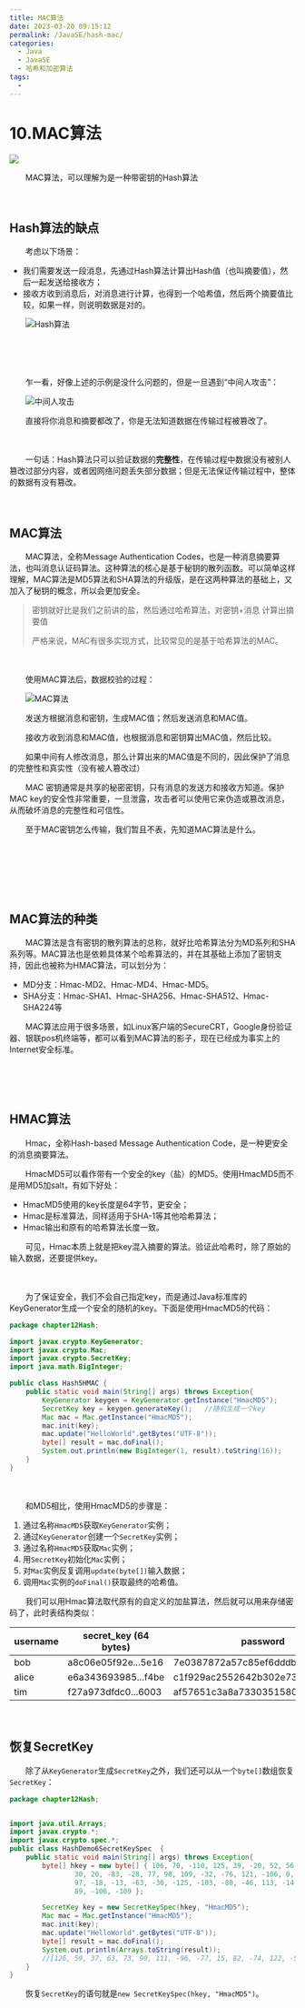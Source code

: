 ```yaml
---
title: MAC算法
date: 2023-03-20 09:15:12
permalink: /JavaSE/hash-mac/
categories:
  - Java
  - JavaSE
  - 哈希和加密算法
tags:
  - 
---
```



# 10.MAC算法
![](https://image.peterjxl.com/blog/204.jpg)


　　MAC算法，可以理解为是一种带密钥的Hash算法
<!-- more -->
　　‍

## Hash算法的缺点

　　考虑以下场景：

* 我们需要发送一段消息，先通过Hash算法计算出Hash值（也叫摘要值），然后一起发送给接收方；
* 接收方收到消息后，对消息进行计算，也得到一个哈希值，然后两个摘要值比较，如果一样，则说明数据是对的。

　　![Hash算法](https://image.peterjxl.com/blog/1655262073-1-20230311193550-2tjm043.jpg)

　　‍

　　‍

　　乍一看，好像上述的示例是没什么问题的，但是一旦遇到“中间人攻击”：

　　![中间人攻击](https://image.peterjxl.com/blog/1655262089-2-20230311193550-ulat8m1.jpg)

　　直接将你消息和摘要都改了，你是无法知道数据在传输过程被篡改了。

　　‍

　　一句话：Hash算法只可以验证数据的**完整性**，在传输过程中数据没有被别人篡改过部分内容，或者因网络问题丢失部分数据；但是无法保证传输过程中，整体的数据有没有篡改。

　　‍

## MAC算法

　　MAC算法，全称Message Authentication Codes，也是一种消息摘要算法，也叫消息认证码算法。这种算法的核心是基于秘钥的散列函数。可以简单这样理解，MAC算法是MD5算法和SHA算法的升级版，是在这两种算法的基础上，又加入了秘钥的概念，所以会更加安全。

> 密钥就好比是我们之前讲的盐，然后通过哈希算法，对密钥+消息 计算出摘要值
>
> 严格来说，MAC有很多实现方式，比较常见的是基于哈希算法的MAC。

　　

　　使用MAC算法后，数据校验的过程：

　　![MAC算法](https://image.peterjxl.com/blog/1655262125-3-20230311193550-tujr03l.jpg)

　　发送方根据消息和密钥，生成MAC值；然后发送消息和MAC值。

　　接收方收到消息和MAC值，也根据消息和密钥算出MAC值，然后比较。

　　如果中间有人修改消息，那么计算出来的MAC值是不同的，因此保护了消息的完整性和真实性（没有被人篡改过）

　　MAC 密钥通常是共享的秘密密钥，只有消息的发送方和接收方知道。保护MAC key的安全性非常重要，一旦泄露，攻击者可以使用它来伪造或篡改消息，从而破坏消息的完整性和可信性。

　　至于MAC密钥怎么传输，我们暂且不表，先知道MAC算法是什么。

　　‍

　　‍

　　‍

## ****MAC算法的种类****

　　MAC算法是含有密钥的散列算法的总称，就好比哈希算法分为MD系列和SHA系列等。MAC算法也是依赖具体某个哈希算法的，并在其基础上添加了密钥支持，因此也被称为HMAC算法，可以划分为：

* MD分支：Hmac-MD2、Hmac-MD4、Hmac-MD5。
* SHA分支：Hmac-SHA1、Hmac-SHA256、Hmac-SHA512、Hmac-SHA224等

　　MAC算法应用于很多场景，如Linux客户端的SecureCRT，Google身份验证器、银联pos机终端等，都可以看到MAC算法的影子，现在已经成为事实上的Internet安全标准。

　　‍

　　‍

## HMAC算法

　　Hmac，全称Hash-based Message Authentication Code，是一种更安全的消息摘要算法。

　　HmacMD5可以看作带有一个安全的key（盐）的MD5。使用HmacMD5而不是用MD5加salt，有如下好处：

* HmacMD5使用的key长度是64字节，更安全；
* Hmac是标准算法，同样适用于SHA-1等其他哈希算法；
* Hmac输出和原有的哈希算法长度一致。

　　可见，Hmac本质上就是把key混入摘要的算法。验证此哈希时，除了原始的输入数据，还要提供key。

　　‍

　　为了保证安全，我们不会自己指定key，而是通过Java标准库的KeyGenerator生成一个安全的随机的key。下面是使用HmacMD5的代码：

```java
package chapter12Hash;

import javax.crypto.KeyGenerator;
import javax.crypto.Mac;
import javax.crypto.SecretKey;
import java.math.BigInteger;

public class Hash5HMAC {
    public static void main(String[] args) throws Exception{
        KeyGenerator keygen = KeyGenerator.getInstance("HmacMD5");
        SecretKey key = keygen.generateKey();   //随机生成一个key
        Mac mac = Mac.getInstance("HmacMD5");
        mac.init(key);
        mac.update("HelloWorld".getBytes("UTF-8"));
        byte[] result = mac.doFinal();
        System.out.println(new BigInteger(1, result).toString(16));
    }
}
```

　　‍

　　和MD5相比，使用HmacMD5的步骤是：

1. 通过名称`HmacMD5`获取`KeyGenerator`实例；
2. 通过`KeyGenerator`创建一个`SecretKey`实例；
3. 通过名称`HmacMD5`获取`Mac`实例；
4. 用`SecretKey`初始化`Mac`实例；
5. 对`Mac`实例反复调用`update(byte[])`输入数据；
6. 调用`Mac`实例的`doFinal()`获取最终的哈希值。

　　我们可以用Hmac算法取代原有的自定义的加盐算法，然后就可以用来存储密码了，此时表结构类似：

|username|secret_key (64 bytes)|password|
| ----------| -----------------------| ----------------------------------|
|bob|a8c06e05f92e...5e16|7e0387872a57c85ef6dddbaa12f376de|
|alice|e6a343693985...f4be|c1f929ac2552642b302e739bc0cdbaac|
|tim|f27a973dfdc0...6003|af57651c3a8a73303515804d4af43790|

　　‍

## 恢复SecretKey

　　除了从`KeyGenerator`生成`SecretKey`之外，我们还可以从一个`byte[]`数组恢复`SecretKey`：

```java
package chapter12Hash;


import java.util.Arrays;
import javax.crypto.*;
import javax.crypto.spec.*;
public class HashDemo6SecretKeySpec  {
    public static void main(String[] args) throws Exception{
        byte[] hkey = new byte[] { 106, 70, -110, 125, 39, -20, 52, 56, 85, 9, -19, -72, 52, -53, 52, -45, -6, 119, -63,
                30, 20, -83, -28, 77, 98, 109, -32, -76, 121, -106, 0, -74, -107, -114, -45, 104, -104, -8, 2, 121, 6,
                97, -18, -13, -63, -30, -125, -103, -80, -46, 113, -14, 68, 32, -46, 101, -116, -104, -81, -108, 122,
                89, -106, -109 };

        SecretKey key = new SecretKeySpec(hkey, "HmacMD5");
        Mac mac = Mac.getInstance("HmacMD5");
        mac.init(key);
        mac.update("HelloWorld".getBytes("UTF-8"));
        byte[] result = mac.doFinal();
        System.out.println(Arrays.toString(result));
        //[126, 59, 37, 63, 73, 90, 111, -96, -77, 15, 82, -74, 122, -55, -67, 54]
    }
}

```

　　恢复`SecretKey`的语句就是`new SecretKeySpec(hkey, "HmacMD5")`。
